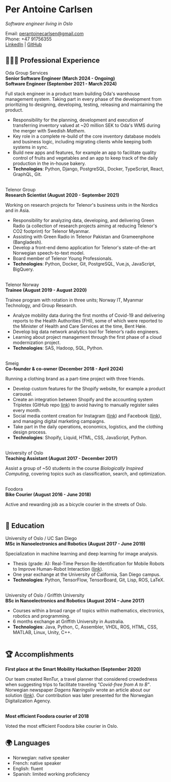 # Per Antoine Carlsen

_Software engineer living in Oslo_<br>


Email: perantoinecarlsen@gmail.com<br/>
Phone: +47 91756355<br/>
[LinkedIn](https://www.linkedin.com/in/per-carlsen/) | [GitHub](https://github.com/percarlsen/)


## 👨🏼‍💻 Professional Experience

Oda Group Services<br/>
**Senior Software Engineer (March 2024 - Ongoing)**<br>
**Software Engineer (September 2021 - March 2024)**<br>

Full stack engineer in a product team building Oda's warehouse management system. Taking part in every phase of the development from prioritizing to designing, developing, testing, releasing and maintaining the product.

- Responsibility for the planning, development and execution of transferring inventory valued at ~20 million SEK to Oda's WMS during the merger with Swedish _Mathem_.
- Key role in a complete re-build of the core inventory database models and business logic, including migrating clients while keeping both systems in sync.
- Build new apps and features, for example an app to facilitate quality control of fruits and vegetables and an app to keep track of the daily production in the in-house bakery.
- **Technologies**: Python, Django, PostgreSQL, Docker, TypeScript, React, GraphQL, Git.
<br><br>


Telenor Group<br/>
**Research Scientist (August 2020 - September 2021)**<br>

Working on research projects for Telenor's business units in the Nordics and in Asia.

- Responsibility for analyzing data, developing, and delivering Green Radio (a collection of research projects aiming at reducing Telenor's CO2 footprint) for Telenor Myanmar.
- Assisting with Green Radio in Telenor Pakistan and Grameenphone (Bangladesh).
- Develop a front-end demo application for Telenor's state-of-the-art Norwegian speech-to-text model.
- Board member of Telenor Young Professionals.
- **Technologies**: Python, Docker, Git, PostgreSQL, Vue.js, JavaScript, BigQuery.
<br><br>


Telenor Norway<br/>
**Trainee (August 2019 - August 2020)**<br>

Trainee program with rotation in three units; Norway IT, Myanmar Technology, and Group Research.

- Analyze mobility data during the first months of Covid-19 and delivering reports to the Health Authorities (FHI), some of which were reported to the Minister of Health and Care Services at the time, Bent Høie.
- Develop big data network analytics tool for Telenor’s radio engineers.
- Learning about project management through the first phase of a cloud modernization project.
- **Technologies**: SAS, Hadoop, SQL, Python.
<br><br>


Smeig<br/>
**Co-founder & co-owner (December 2018 - April 2024)**<br>

Running a clothing brand as a part-time project with three friends.

- Develop custom features for the Shopify website, for example a product carousel.
- Create an integration between Shopify and the accounting system Tripletex (GitHub repo [link](https://github.com/percarlsen/shopify-db)) to avoid having to manually register sales every month.
- Social media content creation for Instagram ([link](https://www.instagram.com/smeig)) and Facebook ([link](https://www.facebook.com/smeig.co)), and managing digital marketing campaigns.
- Take part in the daily operations, economics, logistics, and the clothing design process.
- **Technologies**: Shopify, Liquid, HTML, CSS, JavaScript, Python.
<br><br>


University of Oslo<br/>
**Teaching Assistant (August 2017 - December 2017)**<br>

Assist a group of ~50 students in the course _Biologically Inspired Computing_, covering topics such as classification, search, and optimization.
<br><br>


Foodora<br/>
**Bike Courier (August 2016 - June 2018)**<br>

Active and rewarding job as a bicycle courier in the streets of Oslo.
<br><br>


## 📖 Education


University of Oslo / UC San Diego<br/>
**MSc in Nanoelectronics and Robotics (August 2017 - June 2019)**<br>

Specialization in machine learning and deep learning for image analysis.

- Thesis (grade: A): Real-Time Person Re-Identification for Mobile Robots to Improve Human-Robot Interaction ([link](https://www.duo.uio.no/handle/10852/69080)).
- One year exchange at the University of California, San Diego campus.
- **Technologies**: Python, TensorFlow, TensorBoard, Git, Lisp, ROS, LaTeX.
<br><br>

University of Oslo / Griffith University<br/>
**BSc in Nanoelectronics and Robotics (August 2014 – June 2017)**<br>

- Courses within a broad range of topics within mathematics, electronics, robotics and programming.
- 6 months exchange at Griffith University in Australia.
- **Technologies**: Java, Python, C, Assembler, VHDL, ROS, HTML, CSS, MATLAB, Linux, Unity, C++.
<br><br>


## 🏆 Accomplishments


**First place at the Smart Mobility Hackathon (September 2020)**<br>

Our team created RenTur, a travel planner that considered crowdedness when suggesting trips to facilitate traveling _"Covid-free from A to B"_. Norwegian newspaper _Dagens Næringsliv_ wrote an article about our solution ([link](https://www.dn.no/staticprojects/annonsorinnhold/entur/pa-bare-24-timer-fant-de-opp-en-helt-ny-losning-for-a-unnga-fulle-kollektivreiser/)). Our contribution was later presented for the Norwegian Digitalization Agency.
<br><br>


**Most efficient Foodora courier of 2018**<br>

Voted the most efficient Foodora bike courier in Oslo.

## 🌍 Languages


- Norwegian: native speaker
- French: native speaker
- English: fluent
- Spanish: limited working proficiency
